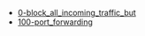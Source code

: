 * [0-block_all_incoming_traffic_but](0-block_all_incoming_traffic_but)
* [100-port_forwarding](100-port_forwarding)